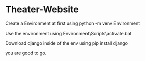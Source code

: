 # Theater-Website

Create a Environment at first using
python -m venv Environment

Use the environment using
Environment\Scripts\activate.bat

Download django inside of the env using
pip install django

you are good to go.
